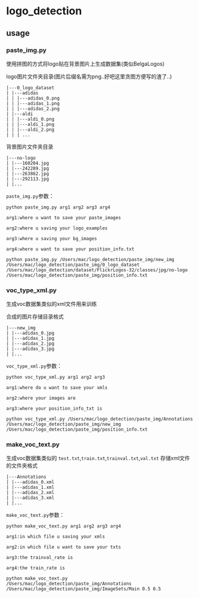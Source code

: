 # logo_detection
## usage
### paste_img.py
使用拼图的方式将logo贴在背景图片上生成数据集(类似BelgaLogos)

logo图片文件夹目录(图片后缀名需为png..好吧这里贪图方便写的渣了..)
```
|---0_logo_dataset
| |---adidas
| | |---adidas_0.png
| | |---adidas_1.png
| | |---adidas_2.png
| |---aldi
| | |---aldi_0.png
| | |---aldi_1.png
| | |---aldi_2.png
| | | ...
```
背景图片文件夹目录
```
|---no-logo
| |---160204.jpg
| |---242289.jpg
| |---263862.jpg
| |---292113.jpg
| |...
```

```paste_img.py```参数：
```
python paste_img.py arg1 arg2 arg3 arg4

arg1:where u want to save your paste_images

arg2:where u saving your logo_examples

arg3:where u saving your bg_images

arg4:where u want to save your position_info.txt

python paste_img.py /Users/mac/logo_detection/paste_img/new_img /Users/mac/logo_detection/paste_img/0_logo_dataset /Users/mac/logo_detection/dataset/FlickrLogos-32/classes/jpg/no-logo /Users/mac/logo_detection/paste_img/position_info.txt
```

### voc_type_xml.py
生成voc数据集类似的xml文件用来训练

合成的图片存储目录格式
```
|---new_img
| |---adidas_0.jpg
| |---adidas_1.jpg
| |---adidas_2.jpg
| |---adidas_3.jpg
| |...
```
```voc_type_xml.py```参数：
```
python voc_type_xml.py arg1 arg2 arg3

arg1:where do u want to save your xmls

arg2:where your images are

arg3:where your position_info_txt is

python voc_type_xml.py /Users/mac/logo_detection/paste_img/Annotations /Users/mac/logo_detection/paste_img/new_img /Users/mac/logo_detection/paste_img/position_info.txt
```
### make_voc_text.py
生成voc数据集类似的
```test.txt```,```train.txt```,```trainval.txt```,```val.txt```
存储xml文件的文件夹格式
```
|---Annotations
| |---adidas_0.xml
| |---adidas_1.xml
| |---adidas_2.xml
| |---adidas_3.xml
| |...
```
```make_voc_text.py```参数：
```
python make_voc_text.py arg1 arg2 arg3 arg4

arg1:in which file u saving your xmls

arg2:in which file u want to save your txts

arg3:the trainval_rate is

arg4:the train_rate is

python make_voc_text.py /Users/mac/logo_detection/paste_img/Annotations /Users/mac/logo_detection/paste_img/ImageSets/Main 0.5 0.5
```
